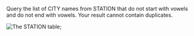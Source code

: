 Query the list of CITY names from STATION that do not start with vowels and do not end with vowels. Your result cannot contain duplicates.

![The STATION table](https://s3.amazonaws.com/hr-challenge-images/9336/1449345840-5f0a551030-Station.jpg);